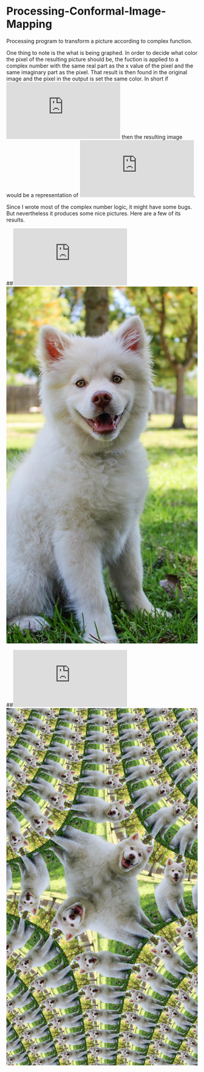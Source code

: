 # Processing-Conformal-Image-Mapping
Processing program to transform a picture according to complex function.

One thing to note is the what is being graphed. In order to decide what color the pixel of the resulting picture should be, the fuction is applied to a complex number with the same real part as the x value of the pixel and the same imaginary part as the pixel. That result is then found in the original image and the pixel in the output is set the same color. In short if ![f(z)=z^{2}](https://latex.codecogs.com/svg.latex?f(x)%3Dz%5E%7B2%7D) then the resulting image would be a representation of ![f(z)=\sqrt{z}](https://latex.codecogs.com/svg.latex?f(x)%3D%5Csqrt%7Bz%7D).

Since I wrote most of the complex number logic, it might have some bugs. But nevertheless it produces some nice pictures. Here are a few of its results.


##![f(z)=z](https://latex.codecogs.com/svg.latex?f(x)%3Dz)
![00.jpg](https://raw.githubusercontent.com/Jerry-G/Processing-Conformal-Image-Mapping/master/img/00.jpg)

##![f(z)=\sqrt{z}](https://latex.codecogs.com/svg.latex?f(x)%3D%5Csqrt%7Bz%7D)
![01.jpg](https://raw.githubusercontent.com/Jerry-G/Processing-Conformal-Image-Mapping/master/img/01.jpg)


